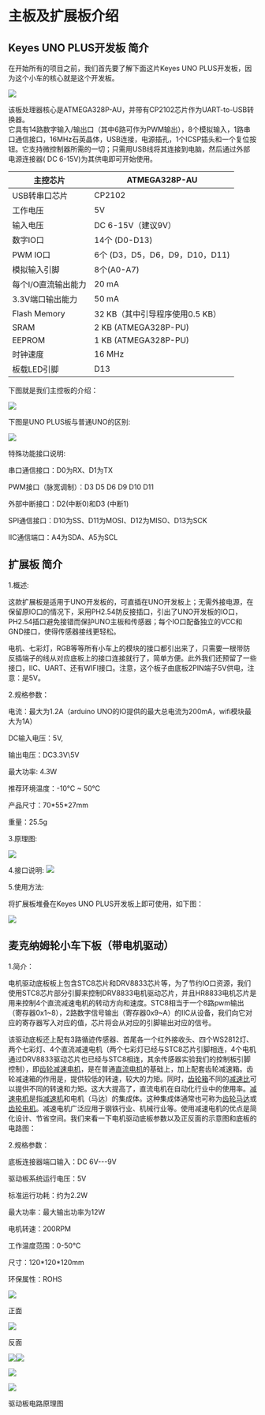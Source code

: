 # 主板及扩展板介绍

## Keyes UNO PLUS开发板 简介

在开始所有的项目之前，我们首先要了解下面这片Keyes UNO PLUS开发板，因为这个小车的核心就是这个开发板。

![](media/dc835993bb2e74d0399b578195652e33.jpg)

该板处理器核心是ATMEGA328P-AU，并带有CP2102芯片作为UART-to-USB转换器。  
它具有14路数字输入/输出口（其中6路可作为PWM输出），8个模拟输入，1路串口通信接口，16MHz石英晶体，USB连接，电源插孔，1个ICSP插头和一个复位按钮。它支持微控制器所需的一切；只需用USB线将其连接到电脑，然后通过外部电源连接器( DC 6-15V)为其供电即可开始使用。

|主控芯片|ATMEGA328P-AU|
|-|-|
|USB转串口芯片|CP2102|
|工作电压|5V|
|输入电压|DC 6-15V（建议9V）|
|数字IO口|14个 (D0-D13)|
|PWM IO口|6个 (D3，D5，D6，D9，D10，D11)|
|模拟输入引脚|8个(A0-A7)|
|每个I/O直流输出能力|20 mA|
|3.3V端口输出能力|50 mA|
|Flash Memory|32 KB（其中引导程序使用0.5 KB）|
|SRAM|2 KB (ATMEGA328P-PU)|
|EEPROM|1 KB (ATMEGA328P-PU)|
|时钟速度|16 MHz|
|板载LED引脚|D13|

下图就是我们主控板的介绍：

![](media/67b0a0fbc6c926615637d5590d450b49.jpg)

下图是UNO PLUS板与普通UNO的区别:

![](media/d49971c44415362ca3ef0c20a4dc3338.jpg)

特殊功能接口说明:

串口通信接口：D0为RX、D1为TX

PWM接口（脉宽调制）：D3 D5 D6 D9 D10 D11

外部中断接口：D2(中断0)和D3 (中断1)

SPI通信接口：D10为SS、D11为MOSI、D12为MISO、D13为SCK

IIC通信端口：A4为SDA、A5为SCL





## 扩展板 简介

1.概述:

这款扩展板是适用于UNO开发板的，可直插在UNO开发板上；无需外接电源，在保留原IO口的情况下，采用PH2.54防反接插口，引出了UNO开发板的IO口，PH2.54插口避免接错而保护UNO主板和传感器；每个IO口配备独立的VCC和GND接口，使得传感器接线更轻松。

电机、七彩灯，RGB等等所有小车上的模块的接口都引出来了，只需要一根带防反插端子的线从对应底板上的接口连接就行了，简单方便。此外我们还预留了一些接口，IIC、UART、还有WIFI接口。注意，这个板子由底板2PIN端子5V供电，注意：是5V。

2.规格参数：

电流：最大为1.2A（arduino UNO的IO提供的最大总电流为200mA，wifi模块最大为1A）

DC输入电压：5V,

输出电压：DC3.3V\5V

最大功率: 4.3W

推荐环境温度：-10°C ~ 50°C

产品尺寸：70\*55\*27mm

重量：25.5g

3.原理图:

![](media/9af5e6ffecdf9e3a28d81d5ed1cebacc.png)

4.接口说明:
![](media/a58493b4311d09cb0b7520e9432ff7cf.png)

5.使用方法:

将扩展板堆叠在Keyes UNO PLUS开发板上即可使用，如下图：

![](media/de8000a33025756aef16178ea1f72884.jpg)





## 麦克纳姆轮小车下板（带电机驱动）

1.简介：

电机驱动底板板上包含STC8芯片和DRV8833芯片等，为了节约IO口资源，我们使用STC8芯片部分引脚来控制DRV8833电机驱动芯片，并且HR8833电机芯片是用来控制4个直流减速电机的转动方向和速度。STC8相当于一个8路pwm输出（寄存器0x1~8），2路数字信号输出（寄存器0x9~A）的IIC从设备，我们向它对应的寄存器写入对应的值，芯片将会从对应的引脚输出对应的信号。

该驱动底板还上配有3路循迹传感器、首尾各一个红外接收头、四个WS2812灯、两个七彩灯、4个直流减速电机（两个七彩灯已经与STC8芯片引脚相连，4个电机通过DRV8833驱动芯片也已经与STC8相连，其余传感器实验我们的控制板引脚控制），即[齿轮减速电机](https://baike.baidu.com/item/%E9%BD%BF%E8%BD%AE%E5%87%8F%E9%80%9F%E7%94%B5%E6%9C%BA/3249233)，是在普通[直流电机](https://baike.baidu.com/item/%E7%9B%B4%E6%B5%81%E7%94%B5%E6%9C%BA/2404223)的基础上，加上配套齿轮减速箱。齿轮减速箱的作用是，提供较低的转速，较大的力矩。同时，[齿轮箱](https://baike.baidu.com/item/%E9%BD%BF%E8%BD%AE%E7%AE%B1/1059341)不同的[减速比](https://baike.baidu.com/item/%E5%87%8F%E9%80%9F%E6%AF%94/5341327)可以提供不同的转速和力矩。这大大提高了，直流电机在自动化行业中的使用率。[减速电机](https://baike.baidu.com/item/%E5%87%8F%E9%80%9F%E7%94%B5%E6%9C%BA/3750851)是指[减速机](https://baike.baidu.com/item/%E5%87%8F%E9%80%9F%E6%9C%BA/873618)和电机（马达）的集成体。这种集成体通常也可称为[齿轮马达](https://baike.baidu.com/item/%E9%BD%BF%E8%BD%AE%E9%A9%AC%E8%BE%BE/7911602)或[齿轮电机](https://baike.baidu.com/item/%E9%BD%BF%E8%BD%AE%E7%94%B5%E6%9C%BA/3377578)。减速电机广泛应用于钢铁行业、机械行业等。使用减速电机的优点是简化设计、节省空间。我们来看一下电机驱动底板参数以及正反面的示意图和底板的电路图：

2.规格参数：

底板连接器端口输入：DC 6V---9V

驱动板系统运行电压：5V

标准运行功耗：约为2.2W

最大功率：最大输出功率为12W

电机转速：200RPM

工作温度范围：0-50℃

尺寸：120\*120\*120mm

环保属性：ROHS

![](media/b21548bba0bcd676f6ff1971ead15827.jpg)

正面

![](media/f281b75c7bec65567e923d3d62abbc7d.png)

反面

![](media/089e3e570b17c510a56466aae2668d24.png)![](media/eb9e4d5f5674ee430856ed795bf15afd.png)

![](media/19d9b1239cf4db43496bfbf5bbd434a9.png)

![](media/56a898f60fbad2d5c232c8b24c2a01b9.png)

驱动板电路原理图





